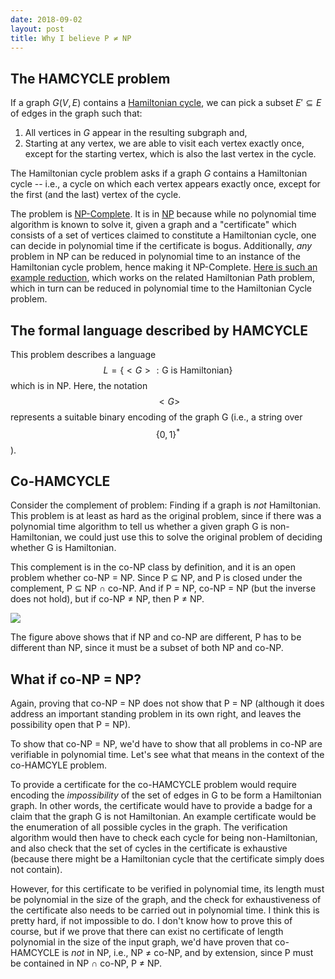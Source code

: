 ```yaml
---
date: 2018-09-02
layout: post
title: Why I believe P ≠ NP
---
```


## The HAMCYCLE problem

If a graph $G\left(V, E\right)$ contains a [Hamiltonian cycle][1], we can pick
a subset $E' ⊆ E$ of edges in the graph such that:

1. All vertices in $G$ appear in the resulting subgraph and,
2. Starting at any vertex, we are able to visit each vertex exactly once, except
for the starting vertex, which is also the last vertex in the cycle.

The Hamiltonian cycle problem asks if a graph $G$ contains a Hamiltonian cycle
-- i.e., a cycle on which each vertex appears exactly once, except for the first
(and the last) vertex of the cycle.

The problem is [NP-Complete][2]. It is in [NP][3] because while no polynomial
time algorithm is known to solve it, given a graph and a "certificate" which
consists of a set of vertices claimed to constitute a Hamiltonian cycle, one can
decide in polynomial time if the certificate is bogus. Additionally, _any_
problem in NP can be reduced in polynomial time to an instance of the
Hamiltonian cycle problem, hence making it NP-Complete. [Here is such an
example reduction][4], which works on the related Hamiltonian Path problem,
which in turn can be reduced in polynomial time to the Hamiltonian Cycle
problem.

## The formal language described by HAMCYCLE

This problem describes a language $$L = \{<G>: \text{G is Hamiltonian}\}$$ which
is in NP. Here, the notation $$<G>$$ represents a suitable binary encoding of the
graph G (i.e., a string over $$\{0, 1\}^*$$).

## Co-HAMCYCLE

Consider the complement of problem: Finding if a graph is _not_ Hamiltonian.
This problem is at least as hard as the original problem, since if there was
a polynomial time algorithm to tell us whether a given graph G is
non-Hamiltonian, we could just use this to solve the original problem of
deciding whether G is Hamiltonian.

This complement is in the co-NP class by definition, and it is an open problem
whether co-NP = NP. Since P ⊆ NP, and P is closed under the complement,
P ⊆ NP ∩ co-NP. And if P = NP, co-NP = NP (but the inverse does not hold), but
if co-NP ≠ NP, then P ≠ NP.

<img src="/pconp-1.png"  />

The figure above shows that if NP and co-NP are different, P has to be different
than NP, since it must be a subset of both NP and co-NP.

## What if co-NP = NP?

Again, proving that co-NP = NP does not show that P = NP (although it does
address an important standing problem in its own right, and leaves the
possibility open that P = NP).

To show that co-NP = NP, we'd have to show that all problems in co-NP are
verifiable in polynomial time. Let's see what that means in the context of the
co-HAMCYLE problem.

To provide a certificate for the co-HAMCYCLE problem would require encoding the
_impossibility_ of the set of edges in G to be form a Hamiltonian graph.  In
other words, the certificate would have to provide a badge for a claim that the
graph G is not Hamiltonian. An example certificate would be the enumeration of
all possible cycles in the graph. The verification algorithm would then have to
check each cycle for being non-Hamiltonian, and also check that the set of
cycles in the certificate is exhaustive (because there might be a Hamiltonian
cycle that the certificate simply does not contain).

However, for this certificate to be verified in polynomial time, its length must
be polynomial in the size of the graph, and the check for exhaustiveness of the
certificate also needs to be carried out in polynomial time. I think this is
pretty hard, if not impossible to do. I don't know how to prove this of course,
but if we prove that there can exist no certificate of length polynomial in the
size of the input graph, we'd have proven that co-HAMCYCLE is _not_ in NP, i.e.,
NP ≠ co-NP, and by extension, since P must be contained in NP ∩ co-NP, P ≠ NP.


[1]: http://mathworld.wolfram.com/HamiltonianCycle.html
[2]: https://en.wikipedia.org/wiki/NP-completeness
[3]: https://en.wikipedia.org/wiki/NP_(complexity)
[4]: https://www.geeksforgeeks.org/proof-hamiltonian-path-np-complete/
